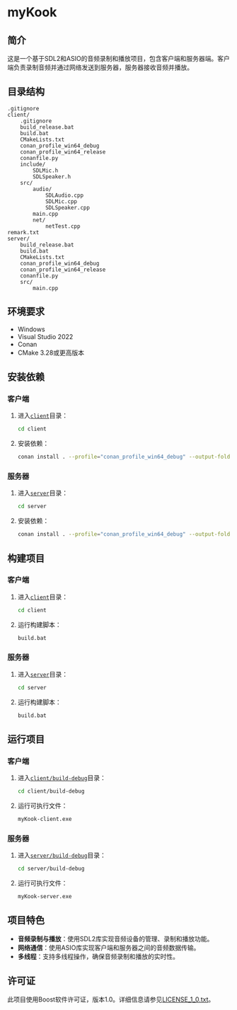 # myKook

## 简介

这是一个基于SDL2和ASIO的音频录制和播放项目，包含客户端和服务器端。客户端负责录制音频并通过网络发送到服务器，服务器接收音频并播放。

## 目录结构

```
.gitignore
client/
    .gitignore
    build_release.bat
    build.bat
    CMakeLists.txt
    conan_profile_win64_debug
    conan_profile_win64_release
    conanfile.py
    include/
        SDLMic.h
        SDLSpeaker.h
    src/
        audio/
            SDLAudio.cpp
            SDLMic.cpp
            SDLSpeaker.cpp
        main.cpp
        net/
            netTest.cpp
remark.txt
server/
    build_release.bat
    build.bat
    CMakeLists.txt
    conan_profile_win64_debug
    conan_profile_win64_release
    conanfile.py
    src/
        main.cpp
```

## 环境要求

- Windows
- Visual Studio 2022
- Conan
- CMake 3.28或更高版本

## 安装依赖

### 客户端

1. 进入[`client`](client)目录：
    ```sh
    cd client
    ```

2. 安装依赖：
    ```sh
    conan install . --profile="conan_profile_win64_debug" --output-folder=build-debug --build=missing --remote=conancenter
    ```

### 服务器

1. 进入[`server`](server)目录：
    ```sh
    cd server
    ```

2. 安装依赖：
    ```sh
    conan install . --profile="conan_profile_win64_debug" --output-folder=build-debug --build=missing --remote=conancenter
    ```

## 构建项目

### 客户端

1. 进入[`client`](client)目录：
    ```sh
    cd client
    ```

2. 运行构建脚本：
    ```sh
    build.bat
    ```

### 服务器

1. 进入[`server`](server)目录：
    ```sh
    cd server
    ```

2. 运行构建脚本：
    ```sh
    build.bat
    ```

## 运行项目

### 客户端

1. 进入[`client/build-debug`](client/build-debug)目录：
    ```sh
    cd client/build-debug
    ```

2. 运行可执行文件：
    ```sh
    myKook-client.exe
    ```

### 服务器

1. 进入[`server/build-debug`](server/build-debug)目录：
    ```sh
    cd server/build-debug
    ```

2. 运行可执行文件：
    ```sh
    myKook-server.exe
    ```

## 项目特色

- **音频录制与播放**：使用SDL2库实现音频设备的管理、录制和播放功能。
- **网络通信**：使用ASIO库实现客户端和服务器之间的音频数据传输。
- **多线程**：支持多线程操作，确保音频录制和播放的实时性。

## 许可证

此项目使用Boost软件许可证，版本1.0。详细信息请参见[LICENSE_1_0.txt](http://www.boost.org/LICENSE_1_0.txt)。